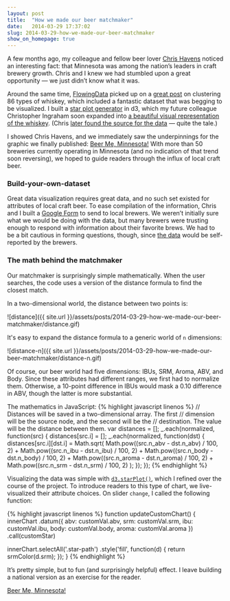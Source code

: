 ```yaml
---
layout: post
title:  "How we made our beer matchmaker"
date:   2014-03-29 17:37:02
slug: 2014-03-29-how-we-made-our-beer-matchmaker
show_on_homepage: true
---
```


A few months ago, my colleague and fellow beer lover [Chris
Havens](https://twitter.com/chavens) noticed an interesting fact: that
Minnesota was among the nation&rsquo;s leaders in craft brewery growth. Chris
and I knew we had stumbled upon a great opportunity &mdash; we just
didn&rsquo;t know what it was.

Around the same time, [FlowingData](http://flowingdata.com) picked up on a
[great
post](http://blog.revolutionanalytics.com/2013/12/k-means-clustering-86-single-malt-scotch-whiskies.html)
on clustering 86 types of whiskey, which included a fantastic dataset that was
begging to be visualized. I built a [star plot
generator](https://github.com/kevinschaul/d3-star-plot) in d3, which my future
colleague Christopher Ingraham soon expanded into [a beautiful visual
representation of the
whiskey](http://wonkviz.tumblr.com/post/72159021235/whiskey-flavor-profiles).
(Chris [later found the source for the
data](http://wonkviz.tumblr.com/post/72400253092/whiskey-data-sleuthing-with-help-from-reddit)
&mdash; quite the tale.)

I showed Chris Havens, and we immediately saw the underpinnings for the graphic
we finally published: [Beer Me,
Minnesota!](http://apps.startribune.com/news/20140313-beer-me-minnesota/) With
more than 50 breweries currently operating in Minnesota (and no indication of
that trend soon reversing), we hoped to guide readers through the influx of
local craft beer.

### Build-your-own-dataset
Great data visualization requires great data, and no such set existed for
attributes of local craft beer. To ease compilation of the information, Chris
and I built a [Google Form](https://support.google.com/drive/answer/87809) to
send to local brewers. We weren&rsquo;t initially sure what we would be doing
with the data, but many brewers were trusting enough to respond with
information about their favorite brews. We had to be a bit cautious in forming
questions, though, since [the
data](http://apps.startribune.com/news/20140313-beer-me-minnesota/brews.csv)
would be self-reported by the brewers.

### The math behind the matchmaker
Our matchmaker is surprisingly simple mathematically. When the user searches,
the code uses a version of the distance formula to find the closest match.

In a two-dimensional world, the distance between two points is:

![distance]({{ site.url }}/assets/posts/2014-03-29-how-we-made-our-beer-matchmaker/distance.gif)

It's easy to expand the distance formula to a generic world of `n`
dimensions:

![distance-n]({{ site.url }}/assets/posts/2014-03-29-how-we-made-our-beer-matchmaker/distance-n.gif)

Of course, our beer world had five dimensions: IBUs, SRM, Aroma, ABV, and Body.
Since these attributes had different ranges, we first had to normalize them.
Otherwise, a 10-point difference in IBUs would mask a 0.10 difference in ABV,
though the latter is more substantial.

The mathematics in JavaScript:
{% highlight javascript linenos %}
// Distances will be saved in a two-dimensional array. The first
// dimension will be the source node, and the second will be the
// destination. The value will be the distance between them.
var distances = [];
_.each(normalized, function(src) {
  distances[src.i] = [];
  _.each(normalized, function(dst) {
    distances[src.i][dst.i] = Math.sqrt(
      Math.pow((src.n_abv - dst.n_abv) / 100, 2) +
      Math.pow((src.n_ibu - dst.n_ibu) / 100, 2) +
      Math.pow((src.n_body - dst.n_body) / 100, 2) +
      Math.pow((src.n_aroma - dst.n_aroma) / 100, 2) +
      Math.pow((src.n_srm - dst.n_srm) / 100, 2)
    );
  });
});
{% endhighlight %}

Visualizing the data was simple with
[`d3.starPlot()`](https://github.com/kevinschaul/d3-star-plot), which I refined
over the course of the project. To introduce readers to this type of chart, we
live-visualized their attribute choices. On slider `change`, I called the
following function:

{% highlight javascript linenos %}
function updateCustomChart() {
  innerChart
    .datum({
      abv: customVal.abv,
      srm: customVal.srm,
      ibu: customVal.ibu,
      body: customVal.body,
      aroma: customVal.aroma
    })
    .call(customStar)

  innerChart.selectAll('.star-path')
    .style('fill', function(d) {
      return srmColor(d.srm);
    });
}
{% endhighlight %}

It&rsquo;s pretty simple, but to fun (and surprisingly helpful) effect. I leave
building a national version as an exercise for the reader.

[Beer Me,
Minnesota!](http://apps.startribune.com/news/20140313-beer-me-minnesota/)

